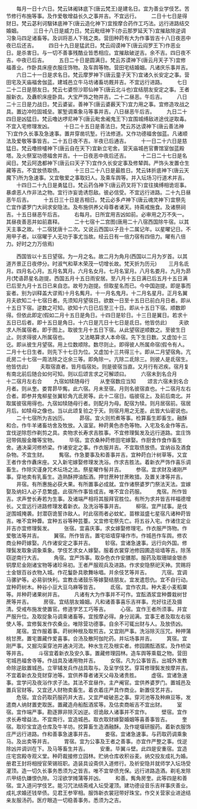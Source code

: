 <!-- { "loadSidebar": true } -->
　　每月一日十六日。梵云钵阇钵底下(唐云梵王)是建名日。宜为善业学伎艺。苦节修行布施等事。及作爱敬增益长久之事并吉。不宜远行。
　　二日十七日是得财日。梵云苾利诃馺钵底神下(唐云造化神下)宜按摩合药作工巧法。远行进路结交婚姻。
　　三日十八日是威力日。梵云毗纽神下(亦云那罗延天下)宜摧敌除逆调习象马四足诸畜等。及训将恶人下贱之类。营田种莳有大为作事皆吉十八日夜恶中夜已后还吉。
　　四日十九日是猛武日。梵云阎谟神下(唐云阎罗王下)作恶业日。是杀害日。与一切不善事残酷业皆悉相应。宜摧敌破逆吉。余不吉。四日夜不吉。中夜已后吉。
　　五日二十日是圆满日。梵云苏谟神下(唐云月天子下)宜修福善业。作卧具床座衣服庄饰物。及车舆等物。营田宅结婚姻。凡诸庆乐事并吉。
　　六日二十一日是求名日。梵云摩罗神下(唐云童子天下)宜诸久长安定之事。营田宅及天庙福舍伽蓝。建城邑立牛马坊诸畜坊厩并吉。不宜远行进路。
　　七日二十二日是朋友日。梵云七婆怛沙耶仙神下(唐云北斗也)宜结朋友安定之事。王者服新衣。及纛帜床座卧具。大宝严饰之物并吉。二十二昼恶。午后吉。
　　八日二十三日是力战日。梵云婆娑。善神下(唐云婆薮天下)宜力用之事。宜修造攻战之具。置边冲险固城垒。冢堑调乘象马等事并吉。八日昼恶午后吉。
　　九日二十四日是凶猛日。梵云噜达啰尼神下(唐云毗舍阇鬼王下)宜围城缚敌进途伐逆取毒。不宜入宅修理发凶。
　　十日二十五日是善法日。梵云苏达谟神下(唐云善法神下)宜作久长事及急速事。置井穿凿坑堑。行法修道。又作功德福舍伽蓝。凡诸顺法及爱敬等事皆吉。二十五日夜不吉。半夜已后通吉。
　　十一日二十六日是慈猛日。梵云噜捺嚧神下(唐云自在天下)宜新立宅舍。营天庙城邑官曹馆室伽蓝殿塔。及火祭室功德福舍并吉。十一日夜恶中夜后还吉。
　　十二日二十七日是名闻日。梵云阿逸都神下(唐云曰天子下)宜作久长安定事及修辇舆。严饰头发置仓生藏等吉。不宜放债取债。
　　十三日二十八日是最胜日。梵云钵折底神下(唐云天魔下)所为急速事。又宜敬爱之事取妇人。及乘车舆等。并入坛场习行道术并吉。
　　十四日二十九日是勇猛日。梵云药刍神下(唐云药叉将下)宜往擒缚相诡诳事。暴虐恶人作非法之物。宜行诈妄诡诱怨敌。彼必信受。不宜远行进路。二十九日昼恶午后吉。
　　十五日三十日是吉相日。梵云必多卢神下(唐云魂灵神下)宜祭先亡宜作婆罗门大祠求安隐法。及布施供养父母尊者诸天。持斋戒施食。及诸祭祠吉。十五日昼恶午后吉。
　　右每月。日所宜用吉凶如前。必审用之万不失一。其昼夜善恶并如前嘉释。
　　二十七宿十二宫图(唐用二十八宿西国除牛宿。以其天主事之故。十二宿犹唐十二次。又说云西国以子丑十二属记年。以星曜记日。不用甲子者。以宿曜于人无功于事尤当故。经云日有一倍力宿有四倍力。曜有八倍力。好时之力万倍焉)

　　西国皆以十五日望宿。为一月之名。故二月为角月(西国以二月为岁首。以其道齐景正日夜停分。时淑气和草木荣茂一切增长故。梵天折为历元)
　　三月名氐月。四月名心月。五月名箕月。六月名女月。七月名室月。八月名娄月。九月为昴月(梵语昴星名迦提。西国五月十五日雨安居。至八月十五日满已后五月十五日满已后至九月十五日已来自恣。故号为迦提。但取星名而已。今中国迦提。即是事而妄者。别为训释盖大谬焉)十月名觜月。十一月名鬼月。十二月名星月。正月名翼月夫欲知二十七宿日者。先须知月望宿日。欲数一日至十五日已前白月日者。即从十五日下宿。逆数之可知。欲知十六日已后至三十日。即从十五日下宿。顺数即得。但依此即定(假如二月十五日是角日。十四日是轸日。十三日是翼日。若求十五日已后者。即十五日是角日。十六日是亢日十七日是氐日。他皆仿此)
　　夫欲求人所属宿者。即于图上。取彼生月十五日下宿。从此望宿逆顺数之。至彼生日止。则求得彼人所属宿也。
　　又法略算求人本命宿。先下生日数。又虚加十三讫。即从彼生月望宿。用上位数顺除。数尽则止。即得彼人所属命宿(假令有人。二月十七日生者。则先下十七日为位。又虚加十三共得三十。即从二月望宿角。亢氐房二十七宿一周法除之讫余三等。即角除一。亢除二氐除三。则彼人是氐宿生。他皆仿此)
　　夫取宿直者。皆月临宿处。则是彼宿当直。又月行有迟疾。宿月复有南北前后随合如何可知。则以后颂言求之可解颂曰。
　　六宿未到名合月　　十二宿月左右合
　　九宿如犊随母行　　从奎宿数应当知
　　颂言六宿未到名合月者。则从奎。娄胃昴毕觜。此六宿。月未至宿。月则名彼宿直也。十二宿月左右合者。即参井鬼柳星张翼轸角亢氐房等。此十二宿日。临彼宿上。及前后南北。并取属彼宿用得也。九宿如犊随母行者。则配月为母。配宿为犊。则月居宿前。宿居月后。如犊母之像也。当以此颂复验之于天。则宿月用之无差。此皆大仙密说也。
　　二十七宿所为吉凶历。
　　昴宿。宜火则煎煮等事。检算畜生即畜生。融酥和合。作牛羊诸畜坊舍及牧放。入温室。种莳黄色赤色等物。入宅及名金作等吉。宜伐逆除怨作剃剪之具。卖物求长寿求吉胜事。不宜修理鬓发及远行道路。宜庄饰冠带佩服金雕等宝物。
　　毕宿。宜农桑种莳修田宅嫁娶。作厨舍作食作畜生舍。通决渠河修桥梁。作诸安定之事。作衣服并吉。不宜取债放债。宜纳谷及酒食杂物。不宜生财。
　　觜宿。作急要事及和善事并吉。宜种莳白汁树草等。又宜王者作舍作纛床座。又入新宅嫁娶修理发洗浴。作求吉胜法。着新衣严饰作喜乐调畜生。作除灾谨身咒术坛场之法。祭星曜作髻并吉。
　　参宿。宜求财及诸刚严事。穿地卖有乳畜生。造熟酥押油酝酒。押甘蔗种甘蔗畋猎。及置关津等并吉。
　　井宿。有所惠施必获大果。有所置事必成就。宜作诸祭婆罗门祭法天法。宜嫁娶及纳妇人必子息繁盛。此宿所作事皆成吉。唯不宜合药服。
　　鬼宿。所作皆吉。求声誉长寿若为生事。及诸端严相将其服拜官胜位。有所为求并皆吉祥福德增长。又宜远行进路修理发着新衣。及洗浴等事并吉。
　　柳宿。宜严拭事。是伐逆围城掩袭。封潜窃诡誓诈敌人。时此宿雨者必蚊虻。苗稼滋盛七星宿凡诸种莳皆吉。唯不宜种虋。宜种五谷等种芸薹。又宜修宅祭先亡。将五谷入宅。作诸住定业并吉亦宜修理鬓发。
　　张宿。宜喜庆事。求女嫁娶修理宅。作衣服严饰物。作爱敬法等并吉。
　　翼宿。所作皆吉。置宅垣墙穿壕作市。作城邑作车舆。修农商业种莳嫁娶。凡作诸安定之事并吉。
　　轸宿。宜诸急速事。远行向外国。修理鬓发取象调象乘象。学伎艺求女人嫁娶。服着衣裳穿池修园圃造垣墙等吉。除荡窃逆南行大吉。
　　角宿。宜严饰事。取杂色衣作安膳那。服药及取珊瑚金银赤铜摩尼金刚诸宝物等诸珍帛初。王者严服观兵及进路。作求安隐祭祀天神。赏赐将士金银百谷衣物入城。作花鬘卧具歌舞咏唱。并余伎艺等并吉。
　　亢宿。宜调马骡驴等。必易驯快利。宜教击诸鼓乐等嫁娶结朋友。宜发遣怨仇。宜不自行动。宜种莳树木。种谷小豆大豆乌麻等皆吉。
　　氐宿。宜作农具。种大麦小麦稻粟等。并种莳诸果树并吉。
　　凡诸有大为作事并不可作。宜酝酒浆宜种虋栽树甘蔗等并吉。
　　房宿。宜结朋友婚姻。凡和诸善事喜乐吉祥事。充好往还及摄清。受戒布施发使置官。修道学艺工巧等吉。
　　心宿。宜作王者所须事。并宜严服升位。及取捉象马调乘诸畜等。宜按摩必得。身分润满。宜事王者及取左右驱使人等。宜修鬓发作农桑业。唯除营功德事。自余不可辄出财与人。及放债凶。
　　尾宿。宜作服着事。莳树种根及取煎吉。又宜刚严事。洗浴除灭压咒。种押蒲桃甘蔗。置宅置藏作爱喜事。合汤及散阿伽陀药。并坛场事并吉。
　　箕宿。宜刚严事。又掘沟渠穿池井通决河流。种水生花及根实者。修园圃酝酒浆。及作桥梁等并吉。
　　斗宿宜着新衣及安久事。置藏修理园林。造车舆等乘载之物。营田宅城邑福舍寺等。作战具及诸用物并吉。
　　女宿。凡为公事皆吉。出城外发教命除逆敌置城邑。立宰辅发兵作战具取与。及呈学伎艺。穿耳修理鬓发按摩并吉。不宜着新衣及竞财穿池等。宜供养尊者诸天父母及诸贵胜。
　　虚宿。宜诸急速事。宜学问及夜浴作求子法。其法不宜昼作。主产阉官。宜供养婆罗门。置城邑及置兵官财等。又宜还人财物卖畜生。着衣着庄严具作商业。新置伎艺并吉。
　　危宿。宜合药取药服药并大吉。又宜严峻破恶之事。穿河池等及种麻豆等。发遣商人纳财置吏取医。置藏造舟船酝酒浆等。及估卖商皈吉不宜出财。
　　室宿。宜作端严事。勘逐罪非除灭凶逆。诳诡敌人诸事并不宜作。
　　壁宿。宜作求长寿增益法。不宜南行。宜造城邑。取衣取财嫁娶婚姻等喜善事皆吉。
　　奎宿。取珍宝宜造仓库及牛羊坊。挍算畜生造酒融酥。及作堤堰研服药。着新衣服饰庄严远行进路。作和善事急速事并吉。
　　娄宿。宜诸急速事。与药取药调乘象马。及出卖等并吉。
　　胃宿。宜为公事及王者之善事。亦宜作严整之事。伐逆除凶并调训在下。及马等畜生并吉。
　　安重。毕翼斗壁。此四是安重宿。宜造庄宅宫殿寺观义堂。种莳裁接修立园林。贮纳仓库收积谷麦。纳交投友成礼为婚。册君王封将相授官荣锡班职。造装具设斋供入道修行。及祈安隐并就师学入坛场受灌顶。造一切久长事务悉须为之皆吉。唯不宜举债充保。远行进路造酒。剃毛发除爪甲结仇嫌恨仇隙。习淫欲学摊蒲等并凶。
　　和善。觜角房奎。此等四是和善宿。宜入道问学伎艺。能习咒法结斋戒入坛受灌顶。建功德设音乐吉祥事庆善业。成礼求婚还钱举债。见君王参宰相。服饰新衣裳冠带好珠宝。作交关营家业进途结亲友服汤药。医疗眼造一切稳善事务。悉须为之吉。
